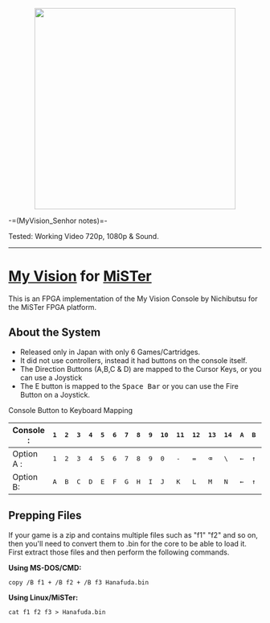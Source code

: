<p align="center">
    <img style="width: 400px;" src="img/MyVision.gif">
</p>

-=(MyVision_Senhor notes)=-

Tested: Working Video 720p, 1080p & Sound.

___
# [My Vision](https://wikipedia.org/wiki/My_Vision) for [MiSTer](https://mister-devel.github.io/MkDocs_MiSTer/)
This is an FPGA implementation of the My Vision Console by Nichibutsu for the MiSTer FPGA platform.

## About the System
- Released only in Japan with only 6 Games/Cartridges.
- It did not use controllers, instead it had buttons on the console itself.
- The Direction Buttons (A,B,C & D) are mapped to the Cursor Keys, or you can use a Joystick
- The E button is mapped to the <kbd>Space Bar</kbd> or you can use the Fire Button on a Joystick.

Console Button to Keyboard Mapping

Console : |<kbd>1</kbd> | <kbd>2</kbd> | <kbd>3</kbd> | <kbd>4</kbd> | <kbd>5</kbd> | <kbd>6</kbd> | <kbd>7</kbd> | <kbd>8</kbd> | <kbd>9</kbd> | <kbd>10</kbd> | <kbd>11</kbd> | <kbd>12</kbd> | <kbd>13</kbd> | <kbd>14</kbd> | <kbd>A</kbd> | <kbd>B</kbd> | <kbd>C</kbd> | <kbd>D</kbd> | <kbd>E</kbd> 
----------|-|-|-|-|-|-|-|-|-|--|--|--|--|--|-|-|-|-|-|
Option A : |<kbd>1</kbd> | <kbd>2</kbd> | <kbd>3</kbd> | <kbd>4</kbd> | <kbd>5</kbd> | <kbd>6</kbd> | <kbd>7</kbd> | <kbd>8</kbd> | <kbd>9</kbd> | <kbd>0</kbd> | <kbd>-</kbd> | <kbd>=</kbd> | <kbd>⌫</kbd> | <kbd>\\</kbd> | <kbd>←</kbd> | <kbd>↑</kbd> | <kbd>↓</kbd> | <kbd>→</kbd> | <kbd>Space</kbd>
Option B: |<kbd>A</kbd> | <kbd>B</kbd> | <kbd>C</kbd> | <kbd>D</kbd> | <kbd>E</kbd> | <kbd>F</kbd> | <kbd>G</kbd> | <kbd>H</kbd> | <kbd>I</kbd> | <kbd>J</kbd> | <kbd>K</kbd> | <kbd>L</kbd> | <kbd>M</kbd> | <kbd>N</kbd> |  <kbd>←</kbd> | <kbd>↑</kbd> | <kbd>↓</kbd> | <kbd>→</kbd> | <kbd>Fire</kbd>

## Prepping Files
If your game is a zip and contains multiple files such as "f1" "f2" and so on, then you'll need to convert them to .bin for the core to be able to load it. First extract those files and then perform the following commands.

**Using MS-DOS/CMD:**
```
copy /B f1 + /B f2 + /B f3 Hanafuda.bin
```
   
**Using Linux/MiSTer:**
```
cat f1 f2 f3 > Hanafuda.bin
```
